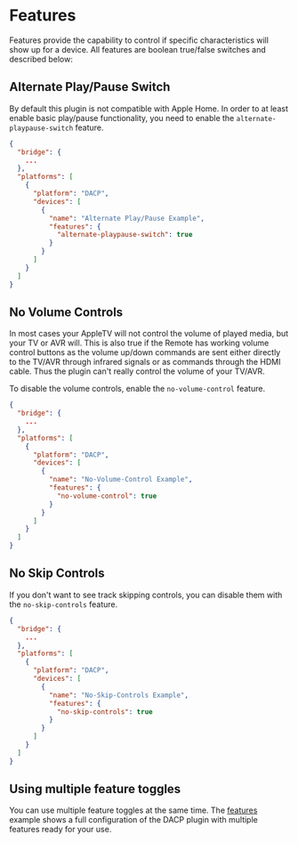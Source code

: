 # Features

Features provide the capability to control if specific characteristics will show up for a device. All features are boolean true/false switches and described below:

## Alternate Play/Pause Switch

By default this plugin is not compatible with Apple Home. In order to at least enable basic play/pause functionality, you need to enable the `alternate-playpause-switch` feature.

```json
{
  "bridge": {
    ...
  },
  "platforms": [
    {
      "platform": "DACP",
      "devices": [
        {
          "name": "Alternate Play/Pause Example",
          "features": {
            "alternate-playpause-switch": true
          }
        }
      ]
    }
  ]
}
```

## No Volume Controls

In most cases your AppleTV will not control the volume of played media, but your TV or AVR will. This is also true if the Remote has working volume control buttons as the volume up/down commands are sent either directly to the TV/AVR through infrared signals or as commands through the HDMI cable. Thus the plugin can't really control the volume of your TV/AVR.

To disable the volume controls, enable the `no-volume-control` feature.

```json
{
  "bridge": {
    ...
  },
  "platforms": [
    {
      "platform": "DACP",
      "devices": [
        {
          "name": "No-Volume-Control Example",
          "features": {
            "no-volume-control": true
          }
        }
      ]
    }
  ]
}
```

## No Skip Controls

If you don't want to see track skipping controls, you can disable them with the `no-skip-controls` feature.

```json
{
  "bridge": {
    ...
  },
  "platforms": [
    {
      "platform": "DACP",
      "devices": [
        {
          "name": "No-Skip-Controls Example",
          "features": {
            "no-skip-controls": true
          }
        }
      ]
    }
  ]
}
```

## Using multiple feature toggles

You can use multiple feature toggles at the same time. The [features](../../examples/features) example shows a full configuration of the DACP plugin with multiple features ready for your use.